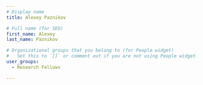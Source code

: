 ```yaml
---
# Display name
title: Alexey Paznikov

# Full name (for SEO)
first_name: Alexey
last_name: Paznikov

# Organizational groups that you belong to (for People widget)
#   Set this to `[]` or comment out if you are not using People widget.
user_groups:
  - Research Fellows

---
```

